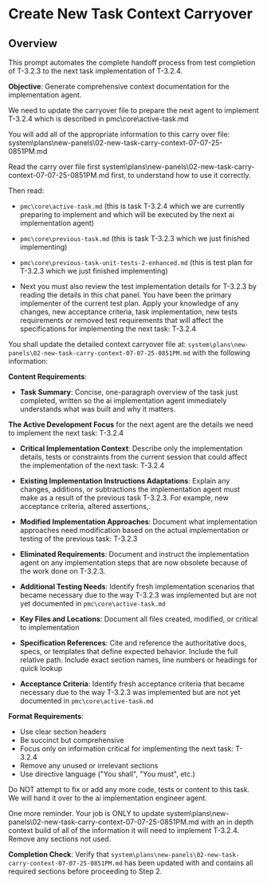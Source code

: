 # Create New Task Context Carryover

## Overview
This prompt automates the complete handoff process from test completion of T-3.2.3 to the next task implementation of T-3.2.4.

**Objective**: Generate comprehensive context documentation for the implementation agent.

We need to update the carryover file to prepare the next agent to implement T-3.2.4 which is described in pmc\core\active-task.md

You will add all of the appropriate information to this carry over file:
system\plans\new-panels\02-new-task-carry-context-07-07-25-0851PM.md

Read the carry over file first system\plans\new-panels\02-new-task-carry-context-07-07-25-0851PM.md first, to understand how to use it correctly.

Then read:
- `pmc\core\active-task.md` (this is task T-3.2.4 which we are currently preparing to implement and which will be executed by the next ai implementation agent)

- `pmc\core\previous-task.md` (this is task T-3.2.3 which we just finished implementing)

- `pmc\core\previous-task-unit-tests-2-enhanced.md` (this is test plan for T-3.2.3 which we just finished implementing)

- Next you must also review the test implementation details for T-3.2.3 by reading the details in this chat panel. You have been the primary implementer of the current test plan. Apply your knowledge of any changes, new acceptance criteria, task implementation, new tests requirements or removed test requirements that will affect the specifications for implementing the next task: T-3.2.4

You shall update the detailed context carryover file at: `system\plans\new-panels\02-new-task-carry-context-07-07-25-0851PM.md` with the following information:

**Content Requirements**:
- **Task Summary**: Concise, one-paragraph overview of the task just completed, written so the ai implementation agent immediately understands what was built and why it matters.

**The Active Development Focus** for the next agent are the details we need to implement the next task: T-3.2.4

- **Critical Implementation Context**: Describe only the implementation details, tests or constraints from the current session that could affect the implementation of the next task: T-3.2.4

- **Existing Implementation Instructions Adaptations**: Explain any changes, additions, or subtractions the implementation agent must make as a result of the previous task T-3.2.3. For example, new acceptance criteria, altered assertions,.

- **Modified Implementation Approaches**: Document what implementation approaches need modification based on the actual implementation or testing of the previous task: T-3.2.3

- **Eliminated Requirements**: Document and instruct the implementation agent on any implementation steps that are now obsolete because of the work done on T-3.2.3.

- **Additional Testing Needs**: Identify fresh implementation scenarios that became necessary due to the way T-3.2.3 was implemented but are not yet documented in `pmc\core\active-task.md`

- **Key Files and Locations**: Document all files created, modified, or critical to implementation
- **Specification References**: Cite and reference the authoritative docs, specs, or templates that define expected behavior. Include the full relative path. Include exact section names, line numbers or headings for quick lookup

- **Acceptance Criteria**: Identify fresh acceptance criteria that became necessary due to the way T-3.2.3 was implemented but are not yet documented in `pmc\core\active-task.md`

**Format Requirements**:
- Use clear section headers
- Be succinct but comprehensive
- Focus only on information critical for implementing the next task: T-3.2.4
- Remove any unused or irrelevant sections
- Use directive language ("You shall", "You must", etc.)

Do NOT attempt to fix or add any more code, tests or content to this task. We will hand it over to the ai implementation engineer agent.  

One more reminder. Your job is ONLY to update system\plans\new-panels\02-new-task-carry-context-07-07-25-0851PM.md with an in depth context build of all of the information it will need to implement T-3.2.4. Remove any sections not used.

**Completion Check**: Verify that `system\plans\new-panels\02-new-task-carry-context-07-07-25-0851PM.md` has been updated with and contains all required sections before proceeding to Step 2.